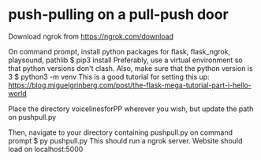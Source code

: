 # push-pulling on a pull-push door
Download ngrok from https://ngrok.com/download

On command prompt, install python packages for flask, flask_ngrok, playsound, pathlib
  $ pip3 install <pkg name>
Preferably, use a virtual environment so that python versions don't clash. Also, make sure that the python version is 3
  $ python3 -m venv <virtual env name>
  This is a good tutorial for setting this up: https://blog.miguelgrinberg.com/post/the-flask-mega-tutorial-part-i-hello-world

Place the directory voicelinesforPP wherever you wish, but update the path on pushpull.py 

Then, navigate to your directory containing pushpull.py on command prompt
  $ py pushpull.py 
  This should run a ngrok server. Website should load on localhost:5000
